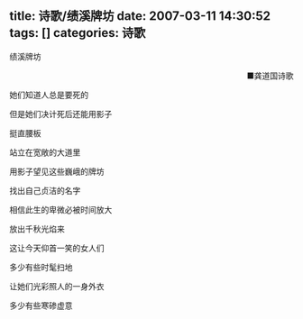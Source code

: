 title: 诗歌/绩溪牌坊
date: 2007-03-11 14:30:52
tags: []
categories: 诗歌
---
 <p>绩溪牌坊</p> 
 <p align="right"> ■龚道国诗歌</p> 
 <p>她们知道人总是要死的</p> 
 <p>但是她们决计死后还能用影子</p> 
 <p>挺直腰板</p> 
 <p>站立在宽敞的大道里</p> 
 <p>用影子望见这些巍峨的牌坊</p> 
 <p>找出自己贞洁的名字</p> 
 <p>相信此生的卑微必被时间放大</p> 
 <p>放出千秋光焰来</p> 
<!-- more --><p>这让今天仰首一笑的女人们</p> 
 <p>多少有些时髦扫地</p> 
 <p>让她们光彩照人的一身外衣</p> 
 <p>多少有些寒碜虚意</p> 
